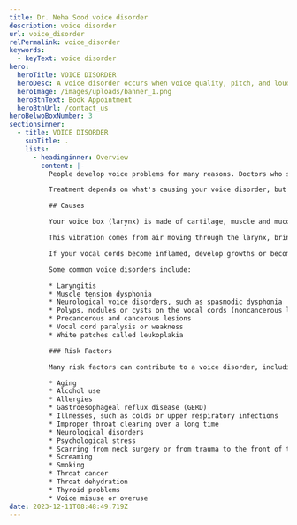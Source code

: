 ```yaml
---
title: Dr. Neha Sood voice disorder
description: voice disorder
url: voice_disorder
relPermalink: voice_disorder
keywords:
  - keyText: voice disorder
hero:
  heroTitle: VOICE DISORDER
  heroDesc: A voice disorder occurs when voice quality, pitch, and loudness differ or are inappropriate for an individual’s age, gender, cultural background, or geographic location.
  heroImage: /images/uploads/banner_1.png
  heroBtnText: Book Appointment
  heroBtnUrl: /contact_us
heroBelwoBoxNumber: 3
sectionsinner:
  - title: VOICE DISORDER
    subTitle: .
    lists:
      - headinginner: Overview
        content: |- 
          People develop voice problems for many reasons. Doctors who specialize in ear, nose and throat disorders and speech pathology specialists are involved in diagnosing and treating voice disorders.

          Treatment depends on what's causing your voice disorder, but may include voice therapy, medication, injections or surgery.

          ## Causes

          Your voice box (larynx) is made of cartilage, muscle and mucous membranes located at the top of your windpipe (trachea) and the base of your tongue. Your vocal cords are two flexible bands of muscle tissue that sit at the entrance of the windpipe. Sound is created when your vocal cords vibrate.

          This vibration comes from air moving through the larynx, bringing your vocal cords closer together. Your vocal cords also help close your voice box when you swallow, preventing you from inhaling food or liquid.

          If your vocal cords become inflamed, develop growths or become paralyzed, they can't work properly, and you may develop a voice disorder.

          Some common voice disorders include:

          * Laryngitis
          * Muscle tension dysphonia
          * Neurological voice disorders, such as spasmodic dysphonia
          * Polyps, nodules or cysts on the vocal cords (noncancerous lesions)
          * Precancerous and cancerous lesions
          * Vocal cord paralysis or weakness
          * White patches called leukoplakia

          ### Risk Factors

          Many risk factors can contribute to a voice disorder, including:

          * Aging
          * Alcohol use
          * Allergies
          * Gastroesophageal reflux disease (GERD)
          * Illnesses, such as colds or upper respiratory infections
          * Improper throat clearing over a long time
          * Neurological disorders
          * Psychological stress
          * Scarring from neck surgery or from trauma to the front of the neck
          * Screaming
          * Smoking
          * Throat cancer
          * Throat dehydration
          * Thyroid problems
          * Voice misuse or overuse
date: 2023-12-11T08:48:49.719Z
---
```

